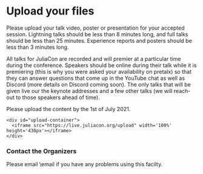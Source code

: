 # Upload your files

Please upload your talk video, poster or presentation for your accepted session.
Lightning talks should be less than 8 minutes long, and full talks should be less than 25 minutes.
Experience reports and posters should be less than 3 minutes long. 

All talks for JuliaCon are recorded and will premier at a particular time during the conference. Speakers should be online during their talk while it is premiering (this is why you were asked your availability on pretalx) so that they can answer questions that come up in the YouTube chat as well as Discord (more details on Discord coming soon). The only talks that will be given live our the keynote addresses and a few other talks (we will reach-out to those speakers ahead of time).

Please upload the content by the 1st of July 2021.

~~~
<div id="upload-container">
  <iframe src="https://live.juliacon.org/upload" width='100%' height='430px'></iframe>
</div>
~~~

### Contact the Organizers

Please email \email if you have any problems using this facilty.
#
